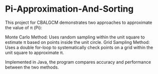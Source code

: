 # Pi-Approximation-And-Sorting

This project for CBALGCM demonstrates two approaches to approximate the value of π (Pi):

Monte Carlo Method: Uses random sampling within the unit square to estimate π based on points inside the unit circle.
Grid Sampling Method: Uses a double for-loop to systematically check points on a grid within the unit square to approximate π.

Implemented in Java, the program compares accuracy and performance between the two methods.
